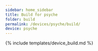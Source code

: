 ```yaml
---
sidebar: home_sidebar
title: Build for psyche
folder: build
permalink: /devices/psyche/build/
device: psyche
---
```

{% include templates/device_build.md %}
